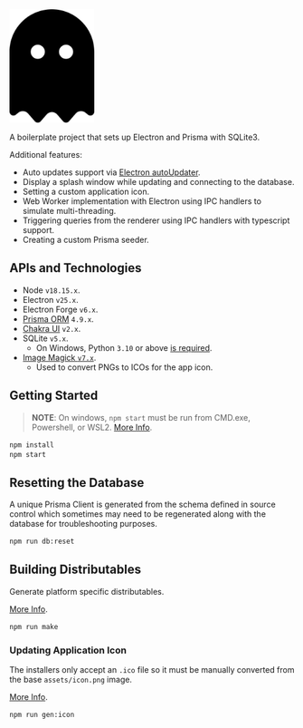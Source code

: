 <img src="./src/renderer/assets/icon.png" alt="Electron Forge Prisma" width="150" height="auto" />

A boilerplate project that sets up Electron and Prisma with SQLite3.

Additional features:

- Auto updates support via [Electron autoUpdater](https://www.electronjs.org/docs/latest/tutorial/updates).
- Display a splash window while updating and connecting to the database.
- Setting a custom application icon.
- Web Worker implementation with Electron using IPC handlers to simulate multi-threading.
- Triggering queries from the renderer using IPC handlers with typescript support.
- Creating a custom Prisma seeder.

## APIs and Technologies

- Node `v18.15.x`.
- Electron `v25.x`.
- Electron Forge `v6.x`.
- [Prisma ORM](https://www.prisma.io/) `4.9.x`.
- [Chakra UI](https://chakra-ui.com/) `v2.x`.
- SQLite `v5.x`.
  - On Windows, Python `3.10` or above [is required](https://github.com/nodejs/node-gyp#on-windows).
- [Image Magick `v7.x`](https://imagemagick.org/).
  - Used to convert PNGs to ICOs for the app icon.

## Getting Started

> **NOTE**: On windows, `npm start` must be run from CMD.exe, Powershell, or WSL2. [More Info](https://www.electronforge.io/templates/typescript-+-webpack-template).

```bash
npm install
npm start
```

## Resetting the Database

A unique Prisma Client is generated from the schema defined in source control which sometimes may need to be regenerated along with the database for troubleshooting purposes.

```bash
npm run db:reset
```

## Building Distributables

Generate platform specific distributables.

[More Info](https://www.electronforge.io/config/makers).

```bash
npm run make
```

### Updating Application Icon

The installers only accept an `.ico` file so it must be manually converted from the base `assets/icon.png` image.

[More Info](https://www.electronforge.io/guides/create-and-add-icons#configuring-installer-icons).

```bash
npm run gen:icon
```
